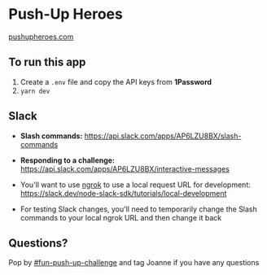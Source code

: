 # Push-Up Heroes

[pushupheroes.com](https://pushupheroes.com/)

## To run this app

1. Create a `.env` file and copy the API keys from **1Password**
2. `yarn dev`

## Slack
- **Slash commands:** https://api.slack.com/apps/AP6LZU8BX/slash-commands
- **Responding to a challenge:** https://api.slack.com/apps/AP6LZU8BX/interactive-messages

- You'll want to use [ngrok](https://ngrok.com) to use a local request URL for development: https://slack.dev/node-slack-sdk/tutorials/local-development
- For testing Slack changes, you'll need to temporarily change the Slash commands to your local ngrok URL and then change it back

## Questions?
Pop by [#fun-push-up-challenge](https://app.slack.com/client/T024VA8T9/CNTT52KV0) and tag Joanne if you have any questions
